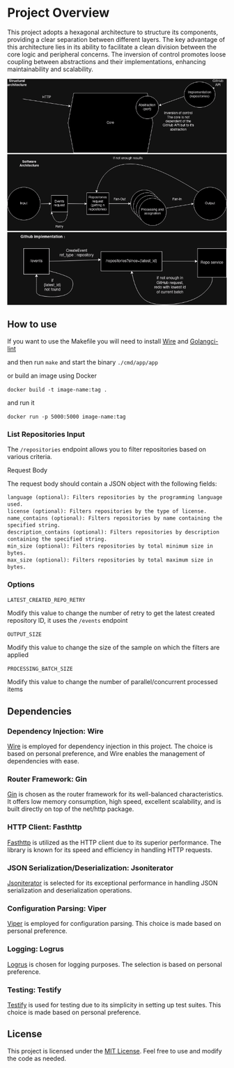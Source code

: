 # Project Overview

This project adopts a hexagonal architecture to structure its components, providing a clear separation between different layers. The key advantage of this architecture lies in its ability to facilitate a clean division between the core logic and peripheral concerns. The inversion of control promotes loose coupling between abstractions and their implementations, enhancing maintainability and scalability.

![Structural Architecture](images/structure.png)
![Software Architecture](images/software.png)
![GitHub Implementation](images/github.png)


## How to use
If you want to use the Makefile you will need to install [Wire](https://github.com/google/wire) and [Golangci-lint](https://github.com/golangci/golangci-lint)

and then run `make` and start the binary `./cmd/app/app`

or build an image using Docker

`docker build -t image-name:tag .`

and run it

`docker run -p 5000:5000 image-name:tag`

###  List Repositories Input

The `/repositories` endpoint allows you to filter repositories based on various criteria.

Request Body

The request body should contain a JSON object with the following fields:

    language (optional): Filters repositories by the programming language used.
    license (optional): Filters repositories by the type of license.
    name_contains (optional): Filters repositories by name containing the specified string.
    description_contains (optional): Filters repositories by description containing the specified string.
    min_size (optional): Filters repositories by total minimum size in bytes.
    max_size (optional): Filters repositories by total maximum size in bytes.

### Options

`LATEST_CREATED_REPO_RETRY`

Modify this value to change the number of retry to get the latest created repository ID, it uses the `/events` endpoint 



`OUTPUT_SIZE`

Modify this value to change the size of the sample on which the filters are applied 

`PROCESSING_BATCH_SIZE`

Modify this value to change the number of parallel/concurrent processed items 

## Dependencies

### Dependency Injection: Wire

[Wire](https://github.com/google/wire) is employed for dependency injection in this project. The choice is based on personal preference, and Wire enables the management of dependencies with ease.

### Router Framework: Gin

[Gin](https://github.com/gin-gonic/gin) is chosen as the router framework for its well-balanced characteristics. It offers low memory consumption, high speed, excellent scalability, and is built directly on top of the net/http package.

### HTTP Client: Fasthttp

[Fasthttp](https://github.com/valyala/fasthttp) is utilized as the HTTP client due to its superior performance. The library is known for its speed and efficiency in handling HTTP requests.

### JSON Serialization/Deserialization: Jsoniterator

[Jsoniterator](https://github.com/json-iterator/go-benchmark) is selected for its exceptional performance in handling JSON serialization and deserialization operations.

### Configuration Parsing: Viper

[Viper](https://github.com/spf13/viper) is employed for configuration parsing. This choice is made based on personal preference.

### Logging: Logrus

[Logrus](https://github.com/sirupsen/logrus) is chosen for logging purposes. The selection is based on personal preference.

### Testing: Testify

[Testify](https://github.com/stretchr/testify) is used for testing due to its simplicity in setting up test suites. This choice is made based on personal preference.

## License

This project is licensed under the [MIT License](LICENSE). Feel free to use and modify the code as needed.

